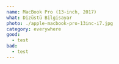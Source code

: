 ```yaml
---
name: MacBook Pro (13-inch, 2017)
what: Dizüstü Bilgisayar
photo: ./apple-macbook-pro-13inc-i7.jpg
category: everywhere
good:
  - test
bad:
  - test
---
```


